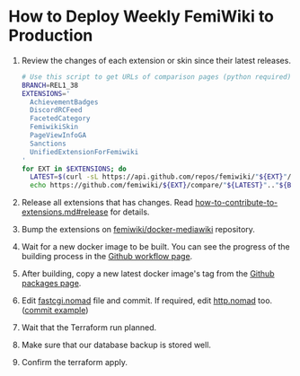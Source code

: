 # How to Deploy Weekly FemiWiki to Production

1. Review the changes of each extension or skin since their latest releases.

   ```sh
   # Use this script to get URLs of comparison pages (python required)
   BRANCH=REL1_38
   EXTENSIONS='
     AchievementBadges
     DiscordRCFeed
     FacetedCategory
     FemiwikiSkin
     PageViewInfoGA
     Sanctions
     UnifiedExtensionForFemiwiki
   '
   for EXT in $EXTENSIONS; do
     LATEST=$(curl -sL https://api.github.com/repos/femiwiki/"${EXT}"/releases/latest | python -c 'import json,sys;print(json.loads(sys.stdin.read())["tag_name"])')
     echo https://github.com/femiwiki/${EXT}/compare/"${LATEST}".."${BRANCH}"; done
   ```

2. Release all extensions that has changes. Read [how-to-contribute-to-extensions.md#release] for details.
3. Bump the extensions on [femiwiki/docker-mediawiki] repository. <!--([commit example](https://github.com/femiwiki/nomad/commit/))-->
4. Wait for a new docker image to be built. You can see the progress of the building process in the [Github workflow page].
5. After building, copy a new latest docker image's tag from the [Github packages page].
6. Edit [fastcgi.nomad] file and commit. If required, edit [http.nomad] too. ([commit example](https://github.com/femiwiki/docker-mediawiki/commit/68994922))
7. Wait that the Terraform run planned.
8. Make sure that our database backup is stored well.
9. Confirm the terraform apply.

[how-to-contribute-to-extensions.md#release]: https://github.com/femiwiki/femiwiki/blob/main/how-to-contribute-to-extensions.md#release
[femiwiki/docker-mediawiki]: https://github.com/femiwiki/docker-mediawiki
[github workflow page]: https://github.com/femiwiki/docker-mediawiki/actions
[github packages page]: https://github.com/orgs/femiwiki/packages/container/package/mediawiki
[fastcgi.nomad]: https://github.com/femiwiki/nomad/blob/main/jobs/fastcgi.nomad
[http.nomad]: https://github.com/femiwiki/nomad/blob/main/jobs/http.nomad
